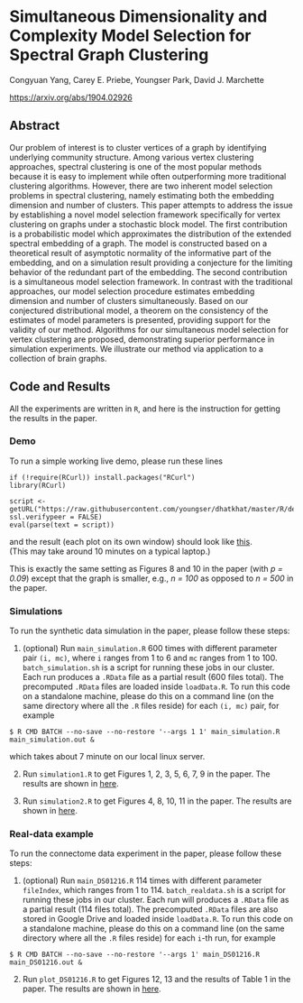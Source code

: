 # Simultaneous Dimensionality and Complexity Model Selection for Spectral Graph Clustering

Congyuan Yang, Carey E. Priebe, Youngser Park, David J. Marchette

https://arxiv.org/abs/1904.02926

## Abstract

Our problem of interest is to cluster vertices of a graph by identifying underlying community structure. Among various vertex clustering approaches, spectral clustering is one of the most popular methods because it is easy to implement while often outperforming more traditional clustering algorithms. However, there are two inherent model selection problems in spectral clustering, namely estimating both the embedding dimension and number of clusters. This paper attempts to address the issue by establishing a novel model selection framework specifically for vertex clustering on graphs under a stochastic block model. The first contribution is a probabilistic model which approximates the distribution of the extended spectral embedding of a graph. The model is constructed based on a theoretical result of asymptotic normality of the informative part of the embedding, and on a simulation result providing a conjecture for the limiting behavior of the redundant part of the embedding. The second contribution is a simultaneous model selection framework. In contrast with the traditional approaches, our model selection procedure estimates embedding dimension and number of clusters simultaneously. Based on our conjectured distributional model, a theorem on the consistency of the estimates of model parameters is presented, providing support for the validity of our method. Algorithms for our simultaneous model selection for vertex clustering are proposed, demonstrating superior performance in simulation experiments. We illustrate our method via application to a collection of brain graphs.

## Code and Results

All the experiments are written in `R`, and here is the instruction for getting the results in the paper. 

### Demo

To run a simple working live demo, please run these lines
```
if (!require(RCurl)) install.packages("RCurl")
library(RCurl)

script <- getURL("https://raw.githubusercontent.com/youngser/dhatkhat/master/R/demo.R", ssl.verifypeer = FALSE)
eval(parse(text = script))
```
and the result (each plot on its own window) should look like [this](http://www.cis.jhu.edu/~parky/dhatKhat/demo.html).  
(This may take around 10 minutes on a typical laptop.)

This is exactly the same setting as Figures 8 and 10 in the paper (with _p = 0.09_) except that the graph is smaller, e.g., _n = 100_ as opposed to _n = 500_ in the paper.

### Simulations

To run the synthetic data simulation in the paper, please follow these steps:

1. (optional) Run `main_simulation.R` 600 times with different parameter pair `(i, mc)`, where `i` ranges from 1 to 6 and `mc` ranges from 1 to 100. `batch_simulation.sh` is a script for running these jobs in our cluster. Each run produces a `.RData` file as a partial result (600 files total). The precomputed `.RData` files are loaded inside `loadData.R`. To run this code on a standalone machine, please do this on a command line (on the same directory where all the `.R` files reside) for each `(i, mc)` pair, for example
```
$ R CMD BATCH --no-save --no-restore '--args 1 1' main_simulation.R main_simulation.out &
```
which takes about 7 minute on our local linux server.

2. Run `simulation1.R` to get Figures 1, 2, 3, 5, 6, 7, 9 in the paper. The results are shown in [here](http://www.cis.jhu.edu/~parky/dhatKhat/simulation1.html).

3. Run `simulation2.R` to get Figures 4, 8, 10, 11 in the paper. The results are shown in [here](http://www.cis.jhu.edu/~parky/dhatKhat/simulation2.html).

### Real-data example

To run the connectome data experiment in the paper, please follow these steps:

1. (optional) Run `main_DS01216.R` 114 times with different parameter `fileIndex`, which  ranges from 1 to 114. `batch_realdata.sh` is a script for running these jobs in our cluster. Each run will produces a `.RData` file as a partial result (114 files total). The precomputed `.RData` files are also stored in Google Drive and loaded inside `loadData.R`. To run this code on a standalone machine, please do this on a command line (on the same directory where all the `.R` files reside) for each `i`-th run, for example

```
$ R CMD BATCH --no-save --no-restore '--args 1' main_DS01216.R main_DS01216.out &
```


2. Run `plot_DS01216.R` to get Figures 12, 13 and the results of Table 1 in the paper.  The results are shown in [here](http://www.cis.jhu.edu/~parky/dhatKhat/plot_DS01216.html).
